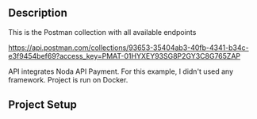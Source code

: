## Description
This is the Postman collection with all available endpoints

https://api.postman.com/collections/93653-35404ab3-40fb-4341-b34c-e3f9454bef69?access_key=PMAT-01HYXEY93SG8P2GY3C8G765ZAP

API integrates Noda API Payment.
For this example, I didn't used any framework.
Project is run on Docker.


## Project Setup
